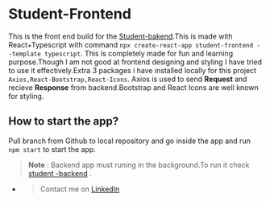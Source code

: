 # Student-Frontend

This is the front end build for the
[Student-bakend](https://github.com/abhisekmohantychinua/student-backend.git).This
is made with React+Typescript with command
`npx create-react-app student-frontend --template typescript`. This is
completely made for fun and learning purpose.Though I am not good at frontend
designing and styling I have tried to use it effectively.Extra 3 packages i have
installed locally for this project `Axios,React-Bootstrap,React-Icons`. Axios is
used to send **Request** and recieve **Response** from backend.Bootstrap and
React Icons are well known for styling.

## How to start the app?

Pull branch from Github to local repository and go inside the app and run
`npm start` to start the app.

> **Note** : Backend app must runing in the background.To run it check
> [student -backend](https://github.com/abhisekmohantychinua/student-backend.git)
> .

-    > Contact me on
     > [LinkedIn](https://www.linkedin.com/in/abhisek-mohanty-3a2241235/)
